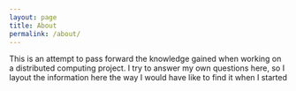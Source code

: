```yaml
---
layout: page
title: About
permalink: /about/
---
```


This is an attempt to pass forward the knowledge gained when working on a distributed computing project. I try to answer my own questions here, so I layout the information here the way I would have like to find it when I started